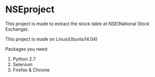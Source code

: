 # NSEproject

This project is made to extract the stock table at NSE(National Stock Exchange).<br>

This project is made on Linux(Ubuntu14.04)<br>

Packages you need:

1. Python 2.7
2. Selenium
3. Firefox & Chrome
